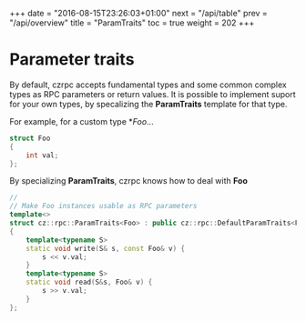 +++
date = "2016-08-15T23:26:03+01:00"
next = "/api/table"
prev = "/api/overview"
title = "ParamTraits"
toc = true
weight = 202
+++

# Parameter traits

By default, czrpc accepts fundamental types and some common complex types as RPC parameters or return values.
It is possible to implement suport for your own types, by specalizing the **ParamTraits** template for that type.

For example, for a custom type **Foo*...

```cpp
struct Foo
{
	int val;
};
```

By specializing **ParamTraits**, czrpc knows how to deal with **Foo**

```cpp
//
// Make Foo instances usable as RPC parameters
template<>
struct cz::rpc::ParamTraits<Foo> : public cz::rpc::DefaultParamTraits<Foo>
{
	template<typename S>
	static void write(S& s, const Foo& v) {
		s << v.val;
	}
	template<typename S>
	static void read(S&s, Foo& v) {
		s >> v.val;
	}
};
```






